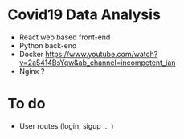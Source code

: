 Covid19 Data Analysis 
====================

- React web based front-end
- Python back-end
- Docker  https://www.youtube.com/watch?v=2a5414BsYqw&ab_channel=incompetent_ian
- Nginx ?

To do
=====================

- User routes (login, sigup ... )